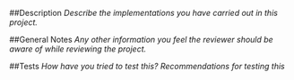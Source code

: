 ##Description
*Describe the implementations you have carried out in this project.*

##General Notes
*Any other information you feel the reviewer should be aware of while reviewing the project.*

##Tests
*How have you tried to test this? Recommendations for testing this*